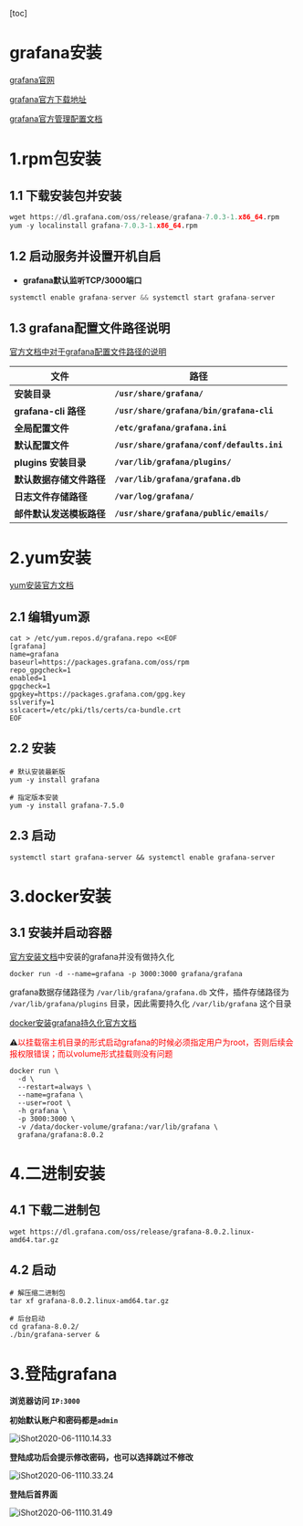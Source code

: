 [toc]



# grafana安装



[grafana官网](https://grafana.com/)

[grafana官方下载地址](https://grafana.com/grafana/download)

[grafana官方管理配置文档](https://grafcdana.com/docs/grafana/latest/installation/configuration/)





# 1.rpm包安装

## 1.1 下载安装包并安装

```python
wget https://dl.grafana.com/oss/release/grafana-7.0.3-1.x86_64.rpm
yum -y localinstall grafana-7.0.3-1.x86_64.rpm
```



## 1.2 启动服务并设置开机自启

- **grafana默认监听TCP/3000端口**

```python
systemctl enable grafana-server && systemctl start grafana-server
```



## 1.3 grafana配置文件路径说明

[官方文档中对于grafana配置文件路径的说明](https://grafana.com/docs/grafana/latest/installation/rpm/)

| **文件**                 | **路径**                                   |
| ------------------------ | ------------------------------------------ |
| **安装目录**             | **`/usr/share/grafana/`**                  |
| **grafana-cli 路径**     | **`/usr/share/grafana/bin/grafana-cli`**   |
| **全局配置文件**         | **`/etc/grafana/grafana.ini`**             |
| **默认配置文件**         | **`/usr/share/grafana/conf/defaults.ini`** |
| **plugins 安装目录**     | **`/var/lib/grafana/plugins/`**            |
| **默认数据存储文件路径** | **`/var/lib/grafana/grafana.db`**          |
| **日志文件存储路径**     | **`/var/log/grafana/`**                    |
| **邮件默认发送模板路径** | **`/usr/share/grafana/public/emails/`**    |



# 2.yum安装

[yum安装官方文档](https://grafana.com/docs/grafana/latest/installation/rpm/#install-from-yum-repository)



## 2.1 编辑yum源

```shell
cat > /etc/yum.repos.d/grafana.repo <<EOF
[grafana]
name=grafana
baseurl=https://packages.grafana.com/oss/rpm
repo_gpgcheck=1
enabled=1
gpgcheck=1
gpgkey=https://packages.grafana.com/gpg.key
sslverify=1
sslcacert=/etc/pki/tls/certs/ca-bundle.crt
EOF
```



## 2.2 安装

```shell
# 默认安装最新版
yum -y install grafana

# 指定版本安装
yum -y install grafana-7.5.0
```



## 2.3 启动

```
systemctl start grafana-server && systemctl enable grafana-server
```





# 3.docker安装

## 3.1 安装并启动容器

[官方安装文档](https://grafana.com/grafana/download?edition=oss&pg=get&platform=docker&plcmt=selfmanaged-box1-cta1)中安装的grafana并没有做持久化

```shell
docker run -d --name=grafana -p 3000:3000 grafana/grafana
```



 grafana数据存储路径为 `/var/lib/grafana/grafana.db`  文件，插件存储路径为 `/var/lib/grafana/plugins` 目录，因此需要持久化 `/var/lib/grafana` 这个目录

[docker安装grafana持久化官方文档](https://grafana.com/docs/grafana/latest/administration/configure-docker/)

⚠️<span style=color:red>以挂载宿主机目录的形式启动grafana的时候必须指定用户为root，否则后续会报权限错误；而以volume形式挂载则没有问题</span>

```shell
docker run \
  -d \
  --restart=always \
  --name=grafana \
  --user=root \
  -h grafana \
  -p 3000:3000 \
  -v /data/docker-volume/grafana:/var/lib/grafana \
  grafana/grafana:8.0.2  
```



# 4.二进制安装

## 4.1 下载二进制包

```shell
wget https://dl.grafana.com/oss/release/grafana-8.0.2.linux-amd64.tar.gz
```



## 4.2 启动

```shell
# 解压缩二进制包
tar xf grafana-8.0.2.linux-amd64.tar.gz 

# 后台启动
cd grafana-8.0.2/
./bin/grafana-server &
```



# 3.登陆grafana

**浏览器访问 `IP:3000`**

**初始默认账户和密码都是`admin`**

![iShot2020-06-1110.14.33](https://gitea.pptfz.cn/pptfz/picgo-images/raw/branch/master/img/iShot2020-06-1110.14.33.png)



**登陆成功后会提示修改密码，也可以选择跳过不修改**

![iShot2020-06-1110.33.24](https://gitea.pptfz.cn/pptfz/picgo-images/raw/branch/master/img/iShot2020-06-1110.15.21.png)



**登陆后首界面**

![iShot2020-06-1110.31.49](https://gitea.pptfz.cn/pptfz/picgo-images/raw/branch/master/img/iShot2020-06-1110.16.16.png)





